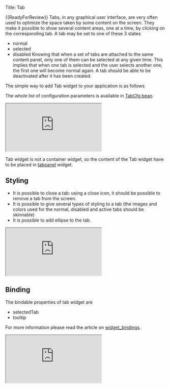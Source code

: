 Title: Tab


{{ReadyForReview}}
Tabs, in any graphical user interface, are very often used to optimize the space taken by some content on the screen. They make it possible to show several content areas, one at a time, by clicking on the corresponding tab.
A tab may be set to one of these 3 states
* normal
* selected
* disabled
Knowing that when a set of tabs are attached to the same content panel, only one of them can be selected at any given time. This implies that when one tab is selected and the user selects another one, the first one will become normal again.
A tab should be able to be deactivated after it has been created.

The simple way to add Tab widget to your application is as follows
<script src='http://snippets.ariatemplates.com/snippets/github.com/ariatemplates/documentation-code/%VERSION%/snippets/widgets/tab/Snippet.tpl?tag=wgtTabSnippet1&lang=at&outdent=true'></script>

The whole list of configuration parameters is available in [TabCfg bean](http://ariatemplates.com/api/#aria.widgets.CfgBeans:TabCfg).
<iframe class='samples' src='http://snippets.ariatemplates.com/samples/github.com/ariatemplates/documentation-code/%VERSION%/samples/widgets/tab/?skip=1' ></iframe>

Tab widget is not a container widget, so the content of the Tab widget have to be placed in [tabpanel](tabpanel) widget.

## Styling
* It is possible to close a tab: using a close icon, it should be possible to remove a tab from the screen.
* It is possible to give several types of styling to a tab (the images and colors used for the normal, disabled and active tabs should be skinnable)
* It is possible to add ellipse to the tab.

<script src='http://snippets.ariatemplates.com/snippets/github.com/ariatemplates/documentation-code/%VERSION%/snippets/widgets/tab/Snippet.tpl?tag=wgtTabSnippet2&lang=at&outdent=true'></script>

<iframe class='samples' src='http://snippets.ariatemplates.com/samples/github.com/ariatemplates/documentation-code/%VERSION%/samples/widgets/tab/styling/?skip=1' ></iframe>

## Binding
The bindable properties of tab widget are
* selectedTab
* tooltip
<script src='http://snippets.ariatemplates.com/snippets/github.com/ariatemplates/documentation-code/%VERSION%/snippets/widgets/tab/Snippet.tpl?tag=wgtTabSnippet3&lang=at&outdent=true'></script>
For more information please read the article on [widget_bindings](widget_bindings).

<iframe class='samples' src='http://snippets.ariatemplates.com/samples/github.com/ariatemplates/documentation-code/%VERSION%/samples/widgets/tab/binding/?skip=1' ></iframe>